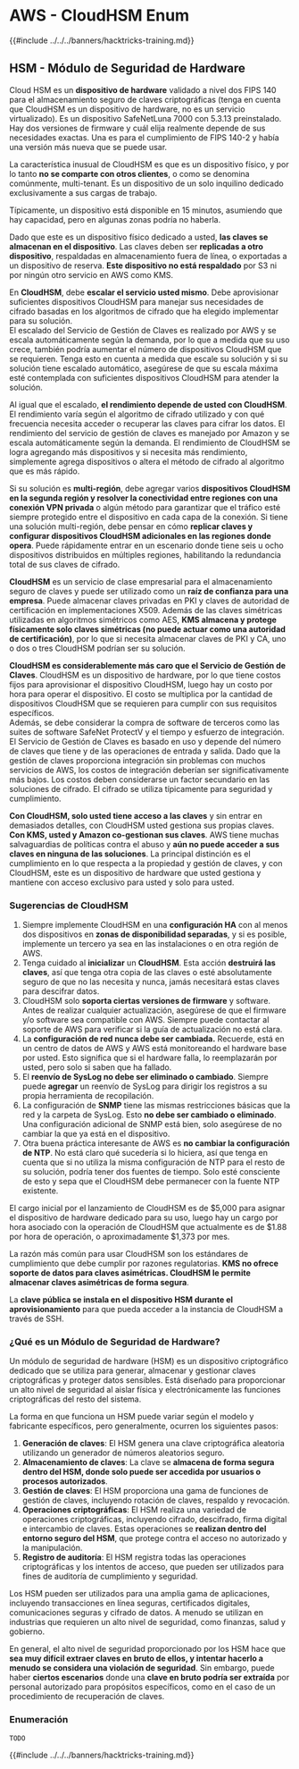 # AWS - CloudHSM Enum

{{#include ../../../banners/hacktricks-training.md}}

## HSM - Módulo de Seguridad de Hardware

Cloud HSM es un **dispositivo de hardware** validado a nivel dos FIPS 140 para el almacenamiento seguro de claves criptográficas (tenga en cuenta que CloudHSM es un dispositivo de hardware, no es un servicio virtualizado). Es un dispositivo SafeNetLuna 7000 con 5.3.13 preinstalado. Hay dos versiones de firmware y cuál elija realmente depende de sus necesidades exactas. Una es para el cumplimiento de FIPS 140-2 y había una versión más nueva que se puede usar.

La característica inusual de CloudHSM es que es un dispositivo físico, y por lo tanto **no se comparte con otros clientes**, o como se denomina comúnmente, multi-tenant. Es un dispositivo de un solo inquilino dedicado exclusivamente a sus cargas de trabajo.

Típicamente, un dispositivo está disponible en 15 minutos, asumiendo que hay capacidad, pero en algunas zonas podría no haberla.

Dado que este es un dispositivo físico dedicado a usted, **las claves se almacenan en el dispositivo**. Las claves deben ser **replicadas a otro dispositivo**, respaldadas en almacenamiento fuera de línea, o exportadas a un dispositivo de reserva. **Este dispositivo no está respaldado** por S3 ni por ningún otro servicio en AWS como KMS.

En **CloudHSM**, debe **escalar el servicio usted mismo**. Debe aprovisionar suficientes dispositivos CloudHSM para manejar sus necesidades de cifrado basadas en los algoritmos de cifrado que ha elegido implementar para su solución.\
El escalado del Servicio de Gestión de Claves es realizado por AWS y se escala automáticamente según la demanda, por lo que a medida que su uso crece, también podría aumentar el número de dispositivos CloudHSM que se requieren. Tenga esto en cuenta a medida que escale su solución y si su solución tiene escalado automático, asegúrese de que su escala máxima esté contemplada con suficientes dispositivos CloudHSM para atender la solución.

Al igual que el escalado, **el rendimiento depende de usted con CloudHSM**. El rendimiento varía según el algoritmo de cifrado utilizado y con qué frecuencia necesita acceder o recuperar las claves para cifrar los datos. El rendimiento del servicio de gestión de claves es manejado por Amazon y se escala automáticamente según la demanda. El rendimiento de CloudHSM se logra agregando más dispositivos y si necesita más rendimiento, simplemente agrega dispositivos o altera el método de cifrado al algoritmo que es más rápido.

Si su solución es **multi-región**, debe agregar varios **dispositivos CloudHSM en la segunda región y resolver la conectividad entre regiones con una conexión VPN privada** o algún método para garantizar que el tráfico esté siempre protegido entre el dispositivo en cada capa de la conexión. Si tiene una solución multi-región, debe pensar en cómo **replicar claves y configurar dispositivos CloudHSM adicionales en las regiones donde opera**. Puede rápidamente entrar en un escenario donde tiene seis u ocho dispositivos distribuidos en múltiples regiones, habilitando la redundancia total de sus claves de cifrado.

**CloudHSM** es un servicio de clase empresarial para el almacenamiento seguro de claves y puede ser utilizado como un **raíz de confianza para una empresa**. Puede almacenar claves privadas en PKI y claves de autoridad de certificación en implementaciones X509. Además de las claves simétricas utilizadas en algoritmos simétricos como AES, **KMS almacena y protege físicamente solo claves simétricas (no puede actuar como una autoridad de certificación)**, por lo que si necesita almacenar claves de PKI y CA, uno o dos o tres CloudHSM podrían ser su solución.

**CloudHSM es considerablemente más caro que el Servicio de Gestión de Claves**. CloudHSM es un dispositivo de hardware, por lo que tiene costos fijos para aprovisionar el dispositivo CloudHSM, luego hay un costo por hora para operar el dispositivo. El costo se multiplica por la cantidad de dispositivos CloudHSM que se requieren para cumplir con sus requisitos específicos.\
Además, se debe considerar la compra de software de terceros como las suites de software SafeNet ProtectV y el tiempo y esfuerzo de integración. El Servicio de Gestión de Claves es basado en uso y depende del número de claves que tiene y de las operaciones de entrada y salida. Dado que la gestión de claves proporciona integración sin problemas con muchos servicios de AWS, los costos de integración deberían ser significativamente más bajos. Los costos deben considerarse un factor secundario en las soluciones de cifrado. El cifrado se utiliza típicamente para seguridad y cumplimiento.

**Con CloudHSM, solo usted tiene acceso a las claves** y sin entrar en demasiados detalles, con CloudHSM usted gestiona sus propias claves. **Con KMS, usted y Amazon co-gestionan sus claves**. AWS tiene muchas salvaguardias de políticas contra el abuso y **aún no puede acceder a sus claves en ninguna de las soluciones**. La principal distinción es el cumplimiento en lo que respecta a la propiedad y gestión de claves, y con CloudHSM, este es un dispositivo de hardware que usted gestiona y mantiene con acceso exclusivo para usted y solo para usted.

### Sugerencias de CloudHSM

1. Siempre implemente CloudHSM en una **configuración HA** con al menos dos dispositivos en **zonas de disponibilidad separadas**, y si es posible, implemente un tercero ya sea en las instalaciones o en otra región de AWS.
2. Tenga cuidado al **inicializar** un **CloudHSM**. Esta acción **destruirá las claves**, así que tenga otra copia de las claves o esté absolutamente seguro de que no las necesita y nunca, jamás necesitará estas claves para descifrar datos.
3. CloudHSM solo **soporta ciertas versiones de firmware** y software. Antes de realizar cualquier actualización, asegúrese de que el firmware y/o software sea compatible con AWS. Siempre puede contactar al soporte de AWS para verificar si la guía de actualización no está clara.
4. La **configuración de red nunca debe ser cambiada.** Recuerde, está en un centro de datos de AWS y AWS está monitoreando el hardware base por usted. Esto significa que si el hardware falla, lo reemplazarán por usted, pero solo si saben que ha fallado.
5. El **reenvío de SysLog no debe ser eliminado o cambiado**. Siempre puede **agregar** un reenvío de SysLog para dirigir los registros a su propia herramienta de recopilación.
6. La configuración de **SNMP** tiene las mismas restricciones básicas que la red y la carpeta de SysLog. Esto **no debe ser cambiado o eliminado**. Una configuración adicional de SNMP está bien, solo asegúrese de no cambiar la que ya está en el dispositivo.
7. Otra buena práctica interesante de AWS es **no cambiar la configuración de NTP**. No está claro qué sucedería si lo hiciera, así que tenga en cuenta que si no utiliza la misma configuración de NTP para el resto de su solución, podría tener dos fuentes de tiempo. Solo esté consciente de esto y sepa que el CloudHSM debe permanecer con la fuente NTP existente.

El cargo inicial por el lanzamiento de CloudHSM es de $5,000 para asignar el dispositivo de hardware dedicado para su uso, luego hay un cargo por hora asociado con la operación de CloudHSM que actualmente es de $1.88 por hora de operación, o aproximadamente $1,373 por mes.

La razón más común para usar CloudHSM son los estándares de cumplimiento que debe cumplir por razones regulatorias. **KMS no ofrece soporte de datos para claves asimétricas. CloudHSM le permite almacenar claves asimétricas de forma segura**.

La **clave pública se instala en el dispositivo HSM durante el aprovisionamiento** para que pueda acceder a la instancia de CloudHSM a través de SSH.

### ¿Qué es un Módulo de Seguridad de Hardware?

Un módulo de seguridad de hardware (HSM) es un dispositivo criptográfico dedicado que se utiliza para generar, almacenar y gestionar claves criptográficas y proteger datos sensibles. Está diseñado para proporcionar un alto nivel de seguridad al aislar física y electrónicamente las funciones criptográficas del resto del sistema.

La forma en que funciona un HSM puede variar según el modelo y fabricante específicos, pero generalmente, ocurren los siguientes pasos:

1. **Generación de claves**: El HSM genera una clave criptográfica aleatoria utilizando un generador de números aleatorios seguro.
2. **Almacenamiento de claves**: La clave se **almacena de forma segura dentro del HSM, donde solo puede ser accedida por usuarios o procesos autorizados**.
3. **Gestión de claves**: El HSM proporciona una gama de funciones de gestión de claves, incluyendo rotación de claves, respaldo y revocación.
4. **Operaciones criptográficas**: El HSM realiza una variedad de operaciones criptográficas, incluyendo cifrado, descifrado, firma digital e intercambio de claves. Estas operaciones se **realizan dentro del entorno seguro del HSM**, que protege contra el acceso no autorizado y la manipulación.
5. **Registro de auditoría**: El HSM registra todas las operaciones criptográficas y los intentos de acceso, que pueden ser utilizados para fines de auditoría de cumplimiento y seguridad.

Los HSM pueden ser utilizados para una amplia gama de aplicaciones, incluyendo transacciones en línea seguras, certificados digitales, comunicaciones seguras y cifrado de datos. A menudo se utilizan en industrias que requieren un alto nivel de seguridad, como finanzas, salud y gobierno.

En general, el alto nivel de seguridad proporcionado por los HSM hace que **sea muy difícil extraer claves en bruto de ellos, y intentar hacerlo a menudo se considera una violación de seguridad**. Sin embargo, puede haber **ciertos escenarios** donde una **clave en bruto podría ser extraída** por personal autorizado para propósitos específicos, como en el caso de un procedimiento de recuperación de claves.

### Enumeración
```
TODO
```
{{#include ../../../banners/hacktricks-training.md}}
